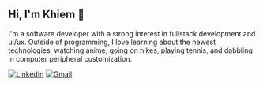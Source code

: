 ## Hi, I'm Khiem  👋

I'm a software developer with a strong interest in fullstack development and ui/ux. Outside of programming, I love learning about the newest technologies, watching anime, going on hikes, playing tennis, and dabbling in computer peripheral customization.

<a href="https://www.linkedin.com/in/khiempham01/">![LinkedIn](https://img.shields.io/badge/linkedin-%230077B5.svg?style=for-the-badge&logo=linkedin&logoColor=white)</a>
<a href="mailto:khiempham841@gmail.com">![Gmail](https://img.shields.io/badge/Gmail-D14836?style=for-the-badge&logo=gmail&logoColor=white)</a>
